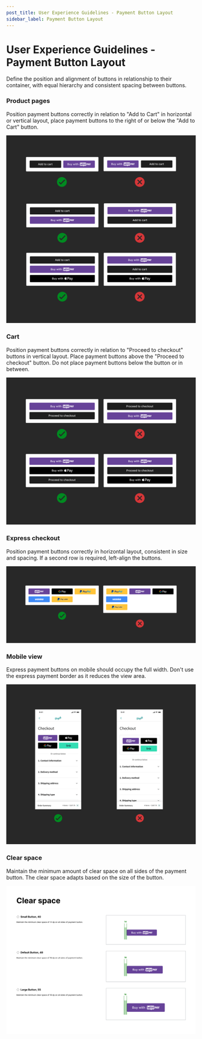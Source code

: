 ```yaml
---
post_title: User Experience Guidelines - Payment Button Layout
sidebar_label: Payment Button Layout
---
```


# User Experience Guidelines - Payment Button Layout

Define the position and alignment of buttons in relationship to their container, with equal hierarchy and consistent spacing between buttons.

### Product pages

Position payment buttons correctly in relation to "Add to Cart" in horizontal or vertical layout, place payment buttons to the right of or below the "Add to Cart" button.

![Product page layout.png](/img/doc_images/Product-page-layout.png)

### Cart

Position payment buttons correctly in relation to "Proceed to checkout" buttons in vertical layout. Place payment buttons above the "Proceed to checkout" button. Do not place payment buttons below the button or in between.

![Cart layout.png](/img/doc_images/Cart-layout.png)

### Express checkout

Position payment buttons correctly in horizontal layout, consistent in size and spacing. If a second row is required, left-align the buttons.

![Express checkout layout.png](/img/doc_images/Express-checkout-layout.png)

### Mobile view

Express payment buttons on mobile should occupy the full width. Don't use the express payment border as it reduces the view area.

![Mobile view.png](/img/doc_images/Mobile-view.png)

### Clear space

Maintain the minimum amount of clear space on all sides of the payment button. The clear space adapts based on the size of the button.

![Clear space.png](/img/doc_images/Clear-space-updated.png)
